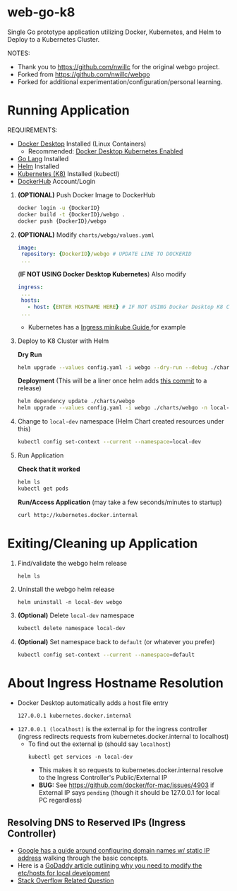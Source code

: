# web-go-k8

Single Go prototype application utilizing Docker, Kubernetes, and Helm to Deploy to a Kubernetes Cluster.


NOTES:
- Thank you to https://github.com/nwillc for the original webgo project.
- Forked from https://github.com/nwillc/webgo
- Forked for additional experimentation/configuration/personal learning.

# Running Application
 REQUIREMENTS:
 - [Docker Desktop](https://www.docker.com/products/docker-desktop) Installed (Linux Containers)
   - Recommended: [Docker Desktop Kubernetes Enabled](https://docs.docker.com/desktop/kubernetes/#enable-kubernetes)
 - [Go Lang](https://golang.org/doc/install) Installed
 - [Helm](https://helm.sh/docs/intro/install/) Installed
 - [Kubernetes (K8)](https://kubernetes.io/releases/download/) Installed (kubectl)
 - [DockerHub](https://hub.docker.com/****) Account/Login

1. **(OPTIONAL)** Push Docker Image to DockerHub
   ```bash 
   docker login -u {DockerID}
   docker build -t {DockerID}/webgo .
   docker push {DockerID}/webgo
   ```
2. **(OPTIONAL)** Modify `charts/webgo/values.yaml`
   ```yaml
   image:
    repository: {DockerID}/webgo # UPDATE LINE TO DOCKERID
    ...
   ```

   (**IF NOT USING Docker Desktop Kubernetes**) Also modify 
   ```yaml
   ingress:
    ...
    hosts:
      - host: {ENTER HOSTNAME HERE} # IF NOT USING Docker Desktop K8 Cluster
    ...
   ```
   - Kubernetes has a [Ingress minikube Guide ](https://kubernetes.io/docs/tasks/access-application-cluster/ingress-minikube/#create-an-ingress-resource) for example
3. Deploy to K8 Cluster with Helm
   
   **Dry Run**
   ```bash
   helm upgrade --values config.yaml -i webgo --dry-run --debug ./charts/webgo -n local-dev --create-namespace
   ```
   **Deployment** (This will be a liner once helm adds [this commit](https://github.com/helm/helm/commit/d6eab468762e4020b49d1852de5b2df53f194eb5#diff-8f7c1d7e2cfeb70c465f36198e54a053fb517420d8647ffaf72a15e5525eb596) to a release)
   ```bash
   helm dependency update ./charts/webgo
   helm upgrade --values config.yaml -i webgo ./charts/webgo -n local-dev --create-namespace
   ```
4. Change to `local-dev` namespace (Helm Chart created resources under this)
   ```bash
   kubectl config set-context --current --namespace=local-dev
   ```
5. Run Application
   
   **Check that it worked**
   ```bash
   helm ls
   kubectl get pods
   ```
   **Run/Access Application** (may take a few seconds/minutes to startup)
   ```bash
   curl http://kubernetes.docker.internal
   ```

# Exiting/Cleaning up Application
1. Find/validate the webgo helm release
   ```bash
   helm ls
   ```
2. Uninstall the webgo helm release
   ```
   helm uninstall -n local-dev webgo
   ```
3. **(Optional)** Delete `local-dev` namespace
   ```bash
   kubectl delete namespace local-dev
   ```
4. **(Optional)** Set namespace back to `default` (or whatever you prefer)
   ```bash
   kubectl config set-context --current --namespace=default
   ```

# About Ingress Hostname Resolution
- Docker Desktop automatically adds a host file entry 
  ```
  127.0.0.1 kubernetes.docker.internal
  ```
- `127.0.0.1 (localhost)` is the external ip for the ingress controller (ingress redirects requests from kubernetes.docker.internal to localhost)
  - To find out the external ip (should say `localhost`)
    ```
    kubectl get services -n local-dev
    ```
    - This makes it so requests to kubernetes.docker.internal resolve to the Ingress Controller's Public/External IP
    - **BUG:** See https://github.com/docker/for-mac/issues/4903 if External IP says `pending` (though it should be 127.0.0.1 for local PC regardless)

## Resolving DNS to Reserved IPs (Ingress Controller)
  - [Google has a guide around configuring domain names w/ static IP address](https://cloud.google.com/kubernetes-engine/docs/tutorials/configuring-domain-name-static-ip) walking through the basic concepts.
  - Here is a [GoDaddy article outlining why you need to modify the etc/hosts for local development](https://www.godaddy.com/help/preview-your-website-using-hosts-files-3354)
  - [Stack Overflow Related Question](https://stackoverflow.com/questions/55087898/kube-ingress-with-hostname-how-to-know-ip-to-forward-domain-name)
